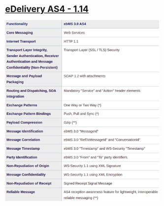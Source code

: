 # [eDelivery AS4 - 1.14](https://ec.europa.eu/cefdigital/wiki/display/CEFDIGITAL/eDelivery+AS4+-+1.14)


<img src="https://github.com/pondersource/peppol-php/blob/AS4-eDelivery/docs/pics/ebMS-3.0.AS4.png?raw=true" width="500" />
